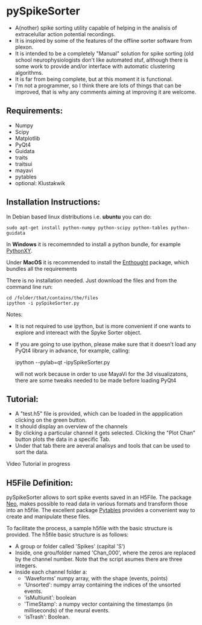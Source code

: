 pySpikeSorter
=============

* A(nother) spike sorting utility capable of helping in the analisis of extracelullar action potential recordings.
* It is inspired by some of the features of the offline sorter software from plexon.
* It is intended to be a completely "Manual" solution for spike sorting (old school neurophysiologists don't like automated stuf,
 although there is some work to provide and/or interface with automatic clustering algorithms.
* It is far from being complete, but at this moment it is functional.
* I'm not a programmer, so I think there are lots of things that can be improved, that is why any comments aiming at improving it are welcome.

Requirements:
-------------
* Numpy
* Scipy
* Matplotlib
* PyQt4
* Guidata
* traits
* traitsui
* mayavi
* pytables
* optional: Klustakwik

Installation Instructions:
--------------------------

In Debian based linux distributions i.e. **ubuntu** you can do:

    sudo apt-get install python-numpy python-scipy python-tables python-guidata

In **Windows** it is recomemnded to install a python bundle, for example [PythonXY](https://code.google.com/p/pythonxy/).

Under **MacOS** it is recommended to install the [Enthought](https://www.enthought.com/products/canopy/) package, which bundles all the requirements

There is no installation needed. Just download the files and from the command line run:

    cd /folder/that/contains/the/files
    ipython -i pySpikeSorter.py

Notes:
* It is not required to use ipython, but is more convenient if one wants to explore and intereact with the Spyke Sorter object.  
* If you are going to use ipython, please make sure that it doesn't load any PyQt4 library in advance, for example, calling:

    ipython --pylab=qt -ipySpikeSorter.py

  will not work because in order to use MayaVi for the 3d visualizatons, there are some tweaks needed to be made before loading PyQt4


Tutorial:
---------
* A "test.h5" file is provided, which can be loaded in the appplication clicking on the green button.
* It should display an overview of the channels
* By clicking a particular channel it gets selected. Clicking the "Plot Chan" button plots the data in a specific Tab.
* Under that tab there are aeveral analisys and tools that can be used to sort the data.

Video Tutorial in progress

H5File Definition:
------------------
pySpikeSorter allows to sort spike events saved in an H5File.
The package [Neo](http://pythonhosted.org/neo/), makes possible to read data in various formats and transform those into an h5file.
The excellent package [Pytables](http://www.pytables.org/moin) provides a convenient way to create and manipulate these files.

To facilitate the process, a sample h5file with the basic structure is provided.
The h5file basic structure is as follows:
* A group or folder called 'Spikes' (capital 'S')
* Inside, one grou/folder named 'Chan_000', where the zeros are replaced by the channel number. Note that the script asumes there are three integers.
* Inside each channel folder a:
    * 'Waveforms' numpy array, with the shape (events, points)
    * 'Unsorted': numpy array containing the indices of the unsorted events.
    * 'isMultiunit': boolean
    * 'TimeStamp': a numpy vector containing the timestamps (in milliseconds) of the neural events.
    * 'isTrash': Boolean.
